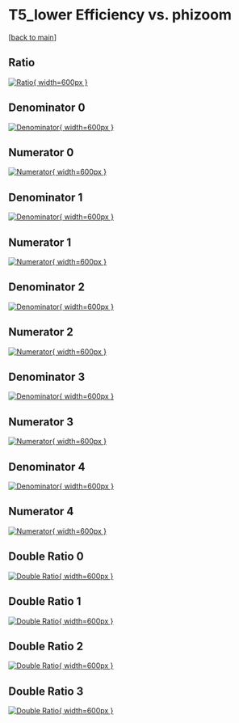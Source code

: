 # T5_lower Efficiency vs. phizoom

[[back to main](./)]



## Ratio

[![Ratio](../mtv/var/T5_lower_xtr_13_-1_eff_phizoom.png){ width=600px }](../mtv/var/T5_lower_xtr_13_-1_eff_phizoom.pdf)

## Denominator 0

[![Denominator](../mtv/den/T5_lower_xtr_13_-1_eff_phizoom_den0.png){ width=600px }](../mtv/den/T5_lower_xtr_13_-1_eff_phizoom_den0.pdf)

## Numerator 0

[![Numerator](../mtv/num/T5_lower_xtr_13_-1_eff_phizoom_num0.png){ width=600px }](../mtv/num/T5_lower_xtr_13_-1_eff_phizoom_num0.pdf)

## Denominator 1

[![Denominator](../mtv/den/T5_lower_xtr_13_-1_eff_phizoom_den1.png){ width=600px }](../mtv/den/T5_lower_xtr_13_-1_eff_phizoom_den1.pdf)

## Numerator 1

[![Numerator](../mtv/num/T5_lower_xtr_13_-1_eff_phizoom_num1.png){ width=600px }](../mtv/num/T5_lower_xtr_13_-1_eff_phizoom_num1.pdf)

## Denominator 2

[![Denominator](../mtv/den/T5_lower_xtr_13_-1_eff_phizoom_den2.png){ width=600px }](../mtv/den/T5_lower_xtr_13_-1_eff_phizoom_den2.pdf)

## Numerator 2

[![Numerator](../mtv/num/T5_lower_xtr_13_-1_eff_phizoom_num2.png){ width=600px }](../mtv/num/T5_lower_xtr_13_-1_eff_phizoom_num2.pdf)

## Denominator 3

[![Denominator](../mtv/den/T5_lower_xtr_13_-1_eff_phizoom_den3.png){ width=600px }](../mtv/den/T5_lower_xtr_13_-1_eff_phizoom_den3.pdf)

## Numerator 3

[![Numerator](../mtv/num/T5_lower_xtr_13_-1_eff_phizoom_num3.png){ width=600px }](../mtv/num/T5_lower_xtr_13_-1_eff_phizoom_num3.pdf)

## Denominator 4

[![Denominator](../mtv/den/T5_lower_xtr_13_-1_eff_phizoom_den4.png){ width=600px }](../mtv/den/T5_lower_xtr_13_-1_eff_phizoom_den4.pdf)

## Numerator 4

[![Numerator](../mtv/num/T5_lower_xtr_13_-1_eff_phizoom_num4.png){ width=600px }](../mtv/num/T5_lower_xtr_13_-1_eff_phizoom_num4.pdf)

## Double Ratio 0

[![Double Ratio](../mtv/ratio/T5_lower_xtr_13_-1_eff_phizoom_ratio0.png){ width=600px }](../mtv/ratio/T5_lower_xtr_13_-1_eff_phizoom_ratio0.pdf)

## Double Ratio 1

[![Double Ratio](../mtv/ratio/T5_lower_xtr_13_-1_eff_phizoom_ratio1.png){ width=600px }](../mtv/ratio/T5_lower_xtr_13_-1_eff_phizoom_ratio1.pdf)

## Double Ratio 2

[![Double Ratio](../mtv/ratio/T5_lower_xtr_13_-1_eff_phizoom_ratio2.png){ width=600px }](../mtv/ratio/T5_lower_xtr_13_-1_eff_phizoom_ratio2.pdf)

## Double Ratio 3

[![Double Ratio](../mtv/ratio/T5_lower_xtr_13_-1_eff_phizoom_ratio3.png){ width=600px }](../mtv/ratio/T5_lower_xtr_13_-1_eff_phizoom_ratio3.pdf)

